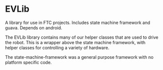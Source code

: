 # EVLib
A library for use in FTC projects. Includes state machine framework and guava. Depends on android.

The EVLib library contains many of our helper classes that are used to drive the robot. This is a wrapper above the state machine framework, with helper classes for controlling a variety of hardware.

The state-machine-framework was a general purpose framework with no platform specific code.
